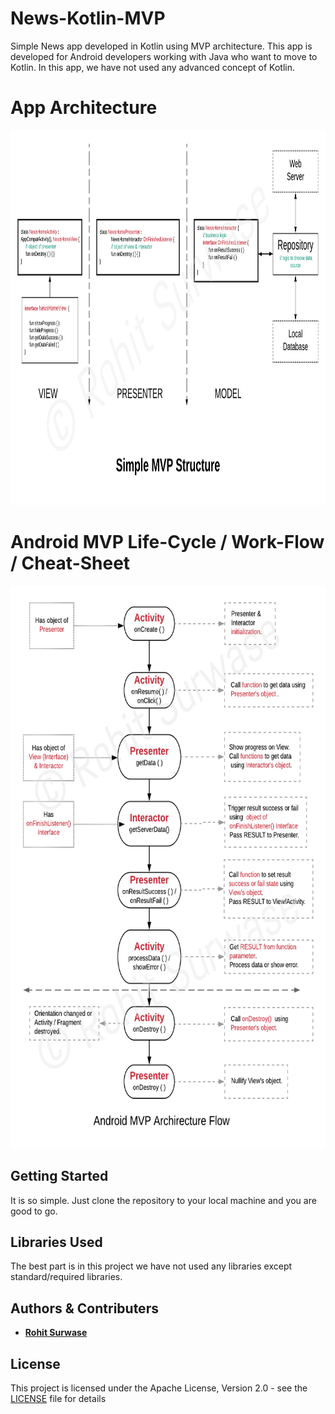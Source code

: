 # News-Kotlin-MVP

Simple News app developed in Kotlin using MVP architecture. This app is developed for Android developers working with Java who want to move to Kotlin. In this app, we have not used any advanced concept of Kotlin.

# App Architecture
<img src="https://github.com/RohitSurwase/News-Kotlin-MVP/raw/master/art/News-Kotlin-MVP_App_Architecture.png" alt="News-Kotlin-MVP App Architecture"   width="900" height="600" title="News-Kotlin-MVP App Architecture" />

# Android MVP Life-Cycle / Work-Flow / Cheat-Sheet
<img src="https://github.com/RohitSurwase/News-Kotlin-MVP/raw/master/art/Android_MVP_Life-Cycle_Work-Flow_Cheat-Sheet.png" alt="Android MVP Life-Cycle / Work-Flow / Cheat-Sheet"   width="650" height="900" title="Android MVP Life-Cycle / Work-Flow / Cheat-Sheet" />

## Getting Started

It is so simple. Just clone the repository to your local machine and you are good to go.

## Libraries Used
The best part is in this project we have not used any libraries except standard/required libraries.

<!---
## Contributing

Please read [CONTRIBUTING.md](url) for details on our code of conduct, and the process for submitting pull requests.
--> 

## Authors & Contributers

* [**Rohit Surwase**](https://github.com/RohitSurwase)

<!---
See also the list of [contributors](https://github.com/your/project/contributors) who participated in this project.
-->

## License

This project is licensed under the Apache License, Version 2.0 - see the [LICENSE](LICENSE.md) file for details
